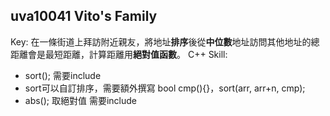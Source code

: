 ## uva10041 Vito's Family  
Key: 在一條街道上拜訪附近親友，將地址**排序**後從**中位數**地址訪問其他地址的總距離會是最短距離，計算距離用**絕對值函數**。
C++ Skill:
- sort(); 需要include <algorithm> 
- sort可以自訂排序，需要額外撰寫 bool cmp(){}，sort(arr, arr+n, cmp); 
- abs(); 取絕對值 需要include <algorithm>
